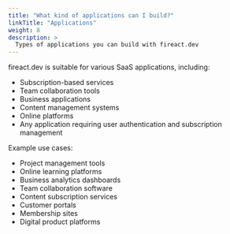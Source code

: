 ```yaml
---
title: "What kind of applications can I build?"
linkTitle: "Applications"
weight: 8
description: >
  Types of applications you can build with fireact.dev
---
```


fireact.dev is suitable for various SaaS applications, including:

* Subscription-based services
* Team collaboration tools
* Business applications
* Content management systems
* Online platforms
* Any application requiring user authentication and subscription management

Example use cases:
- Project management tools
- Online learning platforms
- Business analytics dashboards
- Team collaboration software
- Content subscription services
- Customer portals
- Membership sites
- Digital product platforms

